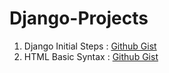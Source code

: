 # Django-Projects
1. Django Initial Steps : [Github Gist](https://gist.github.com/HarshithPaladi/1655e2c8f093ff2a321de257a1eeb04d "Django Initial Steps")  
2. HTML Basic Syntax : [Github Gist](https://gist.github.com/HarshithPaladi/cd7df687843f88710ee5fb68948cddfc "HTML Basic Syntax")  

